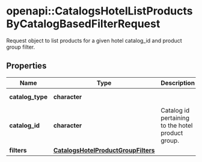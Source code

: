 # openapi::CatalogsHotelListProductsByCatalogBasedFilterRequest

Request object to list products for a given hotel catalog_id and product group filter.

## Properties
Name | Type | Description | Notes
------------ | ------------- | ------------- | -------------
**catalog_type** | **character** |  | [Enum: [HOTEL]] 
**catalog_id** | **character** | Catalog id pertaining to the hotel product group. | [Pattern: ^\\d+$] 
**filters** | [**CatalogsHotelProductGroupFilters**](CatalogsHotelProductGroupFilters.md) |  | 


